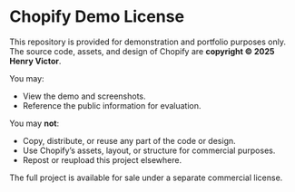 # Chopify Demo License

This repository is provided for demonstration and portfolio purposes only.  
The source code, assets, and design of Chopify are **copyright © 2025 Henry Victor**.

You may:
- View the demo and screenshots.
- Reference the public information for evaluation.

You may **not**:
- Copy, distribute, or reuse any part of the code or design.
- Use Chopify’s assets, layout, or structure for commercial purposes.
- Repost or reupload this project elsewhere.

The full project is available for sale under a separate commercial license.
